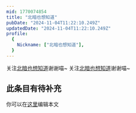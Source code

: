 ```yaml
---
mid: 1770074854
title: "北暗也想知道"
pubDate: "2024-11-04T11:22:10.249Z"
updatedDate: "2024-11-04T11:22:10.249Z"
profile:
  {
    Nickname: ["北暗也想知道"],
  }
---
```


关注[北暗也想知道](https://space.bilibili.com/1770074854)谢谢喵~ 关注[北暗也想知道](https://space.bilibili.com/1770074854)谢谢喵~

## 此条目有待补充
你可以在[这里](https://github.com/Yuhanawa/VTuber.ICU-Content/edit/master/v/北暗也想知道/index.md)编辑本文
